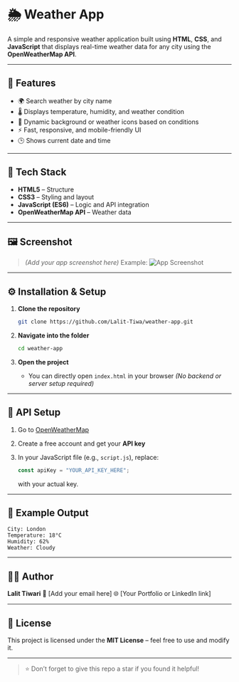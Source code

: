 # 🌦️ Weather App

A simple and responsive weather application built using **HTML**, **CSS**, and **JavaScript** that displays real-time weather data for any city using the **OpenWeatherMap API**.

---

## 🚀 Features

* 🌍 Search weather by city name
* 🌡️ Displays temperature, humidity, and weather condition
* 🌈 Dynamic background or weather icons based on conditions
* ⚡ Fast, responsive, and mobile-friendly UI
* 🕒 Shows current date and time

---

## 🧰 Tech Stack

* **HTML5** – Structure
* **CSS3** – Styling and layout
* **JavaScript (ES6)** – Logic and API integration
* **OpenWeatherMap API** – Weather data

---

## 🖼️ Screenshot

> *(Add your app screenshot here)*
> Example:
> ![App Screenshot](./screenshot.png)

---

## ⚙️ Installation & Setup

1. **Clone the repository**

   ```bash
   git clone https://github.com/Lalit-Tiwa/weather-app.git
   ```
2. **Navigate into the folder**

   ```bash
   cd weather-app
   ```
3. **Open the project**

   * You can directly open `index.html` in your browser
     *(No backend or server setup required)*

---

## 🔑 API Setup

1. Go to [OpenWeatherMap](https://openweathermap.org/api)
2. Create a free account and get your **API key**
3. In your JavaScript file (e.g., `script.js`), replace:

   ```js
   const apiKey = "YOUR_API_KEY_HERE";
   ```

   with your actual key.

---

## 🧪 Example Output

```
City: London
Temperature: 18°C
Humidity: 62%
Weather: Cloudy
```

---

## 🧑‍💻 Author

**Lalit Tiwari**
📧 [Add your email here]
🌐 [Your Portfolio or LinkedIn link]

---

## 📝 License

This project is licensed under the **MIT License** – feel free to use and modify it.

---

> ⭐ Don’t forget to give this repo a star if you found it helpful!
